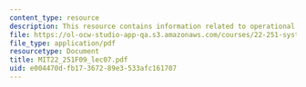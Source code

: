 ```yaml
---
content_type: resource
description: This resource contains information related to operational economics.
file: https://ol-ocw-studio-app-qa.s3.amazonaws.com/courses/22-251-systems-analysis-of-the-nuclear-fuel-cycle-fall-2009/e004470dfb17367289e3533afc161707_MIT22_251F09_lec07.pdf
file_type: application/pdf
resourcetype: Document
title: MIT22_251F09_lec07.pdf
uid: e004470d-fb17-3672-89e3-533afc161707
---
```

